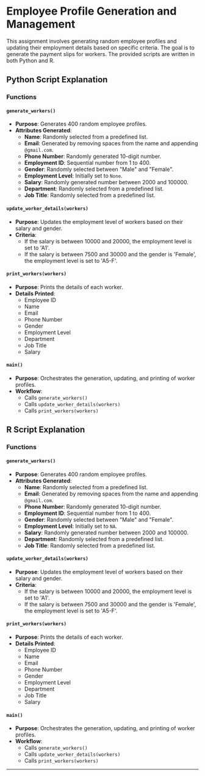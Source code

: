 
# Employee Profile Generation and Management

This assignment involves generating random employee profiles and updating their employment details based on specific criteria. The goal is to generate the payment slips for workers. The provided scripts are written in both Python and R.

## Python Script Explanation

### Functions

#### `generate_workers()`
- **Purpose**: Generates 400 random employee profiles.
- **Attributes Generated**:
  - **Name**: Randomly selected from a predefined list.
  - **Email**: Generated by removing spaces from the name and appending `@gmail.com`.
  - **Phone Number**: Randomly generated 10-digit number.
  - **Employment ID**: Sequential number from 1 to 400.
  - **Gender**: Randomly selected between "Male" and "Female".
  - **Employment Level**: Initially set to `None`.
  - **Salary**: Randomly generated number between 2000 and 100000.
  - **Department**: Randomly selected from a predefined list.
  - **Job Title**: Randomly selected from a predefined list.

#### `update_worker_details(workers)`
- **Purpose**: Updates the employment level of workers based on their salary and gender.
- **Criteria**:
  - If the salary is between 10000 and 20000, the employment level is set to 'A1'.
  - If the salary is between 7500 and 30000 and the gender is 'Female', the employment level is set to 'A5-F'.

#### `print_workers(workers)`
- **Purpose**: Prints the details of each worker.
- **Details Printed**:
  - Employee ID
  - Name
  - Email
  - Phone Number
  - Gender
  - Employment Level
  - Department
  - Job Title
  - Salary

#### `main()`
- **Purpose**: Orchestrates the generation, updating, and printing of worker profiles.
- **Workflow**:
  - Calls `generate_workers()`
  - Calls `update_worker_details(workers)`
  - Calls `print_workers(workers)`

## R Script Explanation

### Functions

#### `generate_workers()`
- **Purpose**: Generates 400 random employee profiles.
- **Attributes Generated**:
  - **Name**: Randomly selected from a predefined list.
  - **Email**: Generated by removing spaces from the name and appending `@gmail.com`.
  - **Phone Number**: Randomly generated 10-digit number.
  - **Employment ID**: Sequential number from 1 to 400.
  - **Gender**: Randomly selected between "Male" and "Female".
  - **Employment Level**: Initially set to `NA`.
  - **Salary**: Randomly generated number between 2000 and 100000.
  - **Department**: Randomly selected from a predefined list.
  - **Job Title**: Randomly selected from a predefined list.

#### `update_worker_details(workers)`
- **Purpose**: Updates the employment level of workers based on their salary and gender.
- **Criteria**:
  - If the salary is between 10000 and 20000, the employment level is set to 'A1'.
  - If the salary is between 7500 and 30000 and the gender is 'Female', the employment level is set to 'A5-F'.

#### `print_workers(workers)`
- **Purpose**: Prints the details of each worker.
- **Details Printed**:
  - Employee ID
  - Name
  - Email
  - Phone Number
  - Gender
  - Employment Level
  - Department
  - Job Title
  - Salary

#### `main()`
- **Purpose**: Orchestrates the generation, updating, and printing of worker profiles.
- **Workflow**:
  - Calls `generate_workers()`
  - Calls `update_worker_details(workers)`
  - Calls `print_workers(workers)`

---
